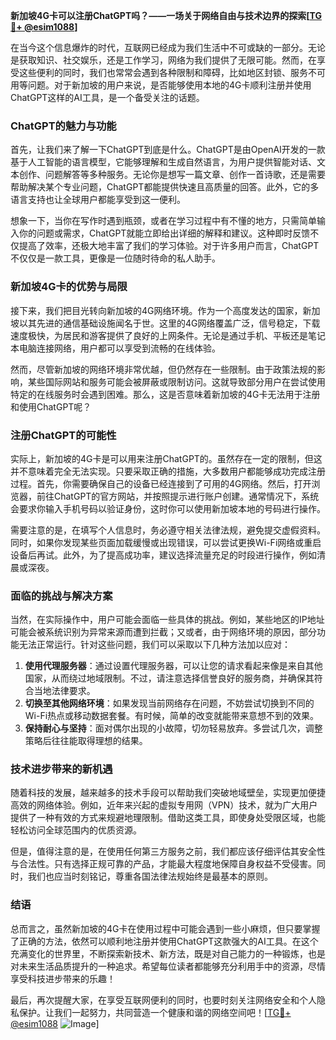 **新加坡4G卡可以注册ChatGPT吗？——一场关于网络自由与技术边界的探索[[TG💪+ @esim1088](https://t.me/s/esim1088)]**

在当今这个信息爆炸的时代，互联网已经成为我们生活中不可或缺的一部分。无论是获取知识、社交娱乐，还是工作学习，网络为我们提供了无限可能。然而，在享受这些便利的同时，我们也常常会遇到各种限制和障碍，比如地区封锁、服务不可用等问题。对于新加坡的用户来说，是否能够使用本地的4G卡顺利注册并使用ChatGPT这样的AI工具，是一个备受关注的话题。

### ChatGPT的魅力与功能

首先，让我们来了解一下ChatGPT到底是什么。ChatGPT是由OpenAI开发的一款基于人工智能的语言模型，它能够理解和生成自然语言，为用户提供智能对话、文本创作、问题解答等多种服务。无论你是想写一篇文章、创作一首诗歌，还是需要帮助解决某个专业问题，ChatGPT都能提供快速且高质量的回答。此外，它的多语言支持也让全球用户都能享受到这一便利。

想象一下，当你在写作时遇到瓶颈，或者在学习过程中有不懂的地方，只需简单输入你的问题或需求，ChatGPT就能立即给出详细的解释和建议。这种即时反馈不仅提高了效率，还极大地丰富了我们的学习体验。对于许多用户而言，ChatGPT不仅仅是一款工具，更像是一位随时待命的私人助手。

### 新加坡4G卡的优势与局限

接下来，我们把目光转向新加坡的4G网络环境。作为一个高度发达的国家，新加坡以其先进的通信基础设施闻名于世。这里的4G网络覆盖广泛，信号稳定，下载速度极快，为居民和游客提供了良好的上网条件。无论是通过手机、平板还是笔记本电脑连接网络，用户都可以享受到流畅的在线体验。

然而，尽管新加坡的网络环境非常优越，但仍然存在一些限制。由于政策法规的影响，某些国际网站和服务可能会被屏蔽或限制访问。这就导致部分用户在尝试使用特定的在线服务时会遇到困难。那么，这是否意味着新加坡的4G卡无法用于注册和使用ChatGPT呢？

### 注册ChatGPT的可能性

实际上，新加坡的4G卡是可以用来注册ChatGPT的。虽然存在一定的限制，但这并不意味着完全无法实现。只要采取正确的措施，大多数用户都能够成功完成注册过程。首先，你需要确保自己的设备已经连接到了可用的4G网络。然后，打开浏览器，前往ChatGPT的官方网站，并按照提示进行账户创建。通常情况下，系统会要求你输入手机号码以验证身份，这时你可以使用新加坡本地的号码进行操作。

需要注意的是，在填写个人信息时，务必遵守相关法律法规，避免提交虚假资料。同时，如果你发现某些页面加载缓慢或出现错误，可以尝试更换Wi-Fi网络或重启设备后再试。此外，为了提高成功率，建议选择流量充足的时段进行操作，例如清晨或深夜。

### 面临的挑战与解决方案

当然，在实际操作中，用户可能会面临一些具体的挑战。例如，某些地区的IP地址可能会被系统识别为异常来源而遭到拦截；又或者，由于网络环境的原因，部分功能无法正常运行。针对这些问题，我们可以采取以下几种方法加以应对：

1. **使用代理服务器**：通过设置代理服务器，可以让您的请求看起来像是来自其他国家，从而绕过地域限制。不过，请注意选择信誉良好的服务商，并确保其符合当地法律要求。
2. **切换至其他网络环境**：如果发现当前网络存在问题，不妨尝试切换到不同的Wi-Fi热点或移动数据套餐。有时候，简单的改变就能带来意想不到的效果。
3. **保持耐心与坚持**：面对偶尔出现的小故障，切勿轻易放弃。多尝试几次，调整策略后往往能取得理想的结果。

### 技术进步带来的新机遇

随着科技的发展，越来越多的技术手段可以帮助我们突破地域壁垒，实现更加便捷高效的网络体验。例如，近年来兴起的虚拟专用网（VPN）技术，就为广大用户提供了一种有效的方式来规避地理限制。借助这类工具，即使身处受限区域，也能轻松访问全球范围内的优质资源。

但是，值得注意的是，在使用任何第三方服务之前，我们都应该仔细评估其安全性与合法性。只有选择正规可靠的产品，才能最大程度地保障自身权益不受侵害。同时，我们也应当时刻铭记，尊重各国法律法规始终是最基本的原则。

### 结语

总而言之，虽然新加坡的4G卡在使用过程中可能会遇到一些小麻烦，但只要掌握了正确的方法，依然可以顺利地注册并使用ChatGPT这款强大的AI工具。在这个充满变化的世界里，不断探索新技术、新方法，既是对自己能力的一种锻炼，也是对未来生活品质提升的一种追求。希望每位读者都能够充分利用手中的资源，尽情享受科技进步带来的乐趣！

最后，再次提醒大家，在享受互联网便利的同时，也要时刻关注网络安全和个人隐私保护。让我们一起努力，共同营造一个健康和谐的网络空间吧！[[TG💪+ @esim1088](https://t.me/s/esim1088) ![Image](https://i.postimg.cc/4NQfJmqS/Snipaste-2025-05-13-00-14-12.png)]